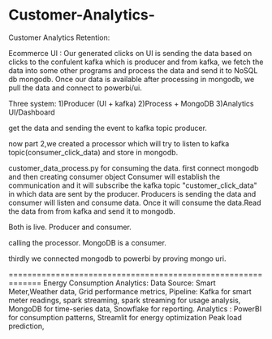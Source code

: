 # Customer-Analytics-

Customer Analytics Retention:

Ecommerce UI : 
Our generated clicks on UI is sending the data based on clicks to the confulent kafka which is producer and from kafka, we fetch the data into some other programs and process the data and send it to NoSQL db mongodb.
Once our data is available after processing in mongodb, we pull the data and connect to powerbi/ui.

Three system: 
1)Producer (UI + kafka)
2)Process + MongoDB
3)Analytics UI/Dashboard

get the data and sending the event to kafka topic producer.

now part 2,we created a processor which will try to listen to kafka topic(consumer_click_data) and store in mongodb.

customer_data_process.py for consuming the data.
first connect mongodb and then creating consumer object
Consumer will establish the communication and it will subscribe the kafka topic "customer_click_data" in which data are sent by the producer.
Producers is sending the data and consumer will listen and consume data. Once it will consume the data.Read the data from from kafka and send it to mongodb.

Both is live. Producer and consumer.

calling the processor. MongoDB is a consumer.

thirdly we connected mongodb to powerbi by proving mongo uri.



=============================================================
Energy Consumption Analytics:
Data Source: Smart Meter,Weather data, Grid performance metrics,
Pipeline: Kafka for smart meter readings, spark streaming, spark streaming for usage analysis, MongoDB for time-series data, Snowflake for reporting.
Analytics : PowerBI for consumption patterns, Streamlit for energy optimization
Peak load prediction,



